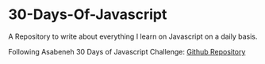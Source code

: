 # 30-Days-Of-Javascript
A Repository to write about everything I learn on Javascript on a daily basis.

Following Asabeneh 30 Days of Javascript Challenge: [Github Repository](https://github.com/Asabeneh/30-Days-Of-JavaScript)


